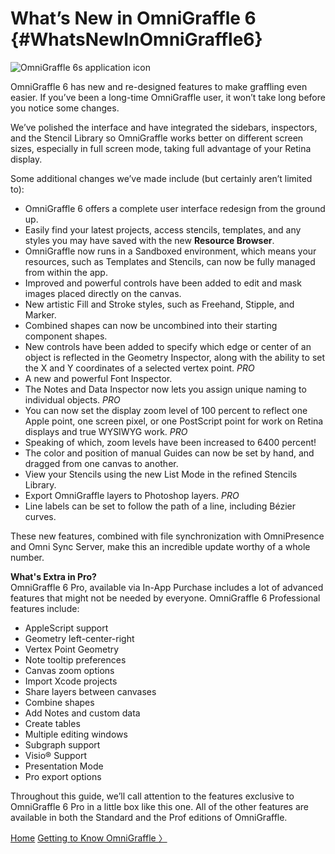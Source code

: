 # What’s New in OmniGraffle 6 {#WhatsNewInOmniGraffle6}

![OmniGraffle 6s application icon](https://github.com/developerworks/omnigraffile-6-manual/blob/master/images/og6_icon.png)

OmniGraffle 6 has new and re-designed features to make graffling even easier. If you’ve been a long-time OmniGraffle user, it won’t take long before you notice some changes.

We’ve polished the interface and have integrated the sidebars, inspectors, and the Stencil Library so OmniGraffle works better on different screen sizes, especially in full screen mode, taking full advantage of your Retina display.

Some additional changes we’ve made include (but certainly aren’t limited to):

-   OmniGraffle 6 offers a complete user interface redesign from the ground up.
-   Easily find your latest projects, access stencils, templates, and any styles you may have saved with the new **Resource Browser**.
-   OmniGraffle now runs in a Sandboxed environment, which means your resources, such as Templates and Stencils, can now be fully managed from within the app.
-   Improved and powerful controls have been added to edit and mask images placed directly on the canvas.
-   New artistic Fill and Stroke styles, such as Freehand, Stipple, and Marker.
-   Combined shapes can now be uncombined into their starting component shapes.
-   New controls have been added to specify which edge or center of an object is reflected in the Geometry Inspector, along with the ability to set the X and Y coordinates of a selected vertex point. *PRO*
-   A new and powerful Font Inspector.
-   The Notes and Data Inspector now lets you assign unique naming to individual objects. *PRO*
-   You can now set the display zoom level of 100 percent to reflect one Apple point, one screen pixel, or one PostScript point for work on Retina displays and true WYSIWYG work. *PRO*
-   Speaking of which, zoom levels have been increased to 6400 percent!
-   The color and position of manual Guides can now be set by hand, and dragged from one canvas to another.
-   View your Stencils using the new List Mode in the refined Stencils Library.
-   Export OmniGraffle layers to Photoshop layers. *PRO*
-   Line labels can be set to follow the path of a line, including Bézier curves.

These new features, combined with file synchronization with OmniPresence and Omni Sync Server, make this an incredible update worthy of a whole number.

**What's Extra in Pro?**\
 OmniGraffle 6 Pro, available via In-App Purchase includes a lot of advanced features that might not be needed by everyone. OmniGraffle 6 Professional features include:

-   AppleScript support
-   Geometry left-center-right
-   Vertex Point Geometry
-   Note tooltip preferences
-   Canvas zoom options
-   Import Xcode projects
-   Share layers between canvases
-   Combine shapes
-   Add Notes and custom data
-   Create tables
-   Multiple editing windows
-   Subgraph support
-   Visio® Support
-   Presentation Mode
-   Pro export options

Throughout this guide, we’ll call attention to the features exclusive to OmniGraffle 6 Pro in a little box like this one. All of the other features are available in both the Standard and the Prof editions of OmniGraffle.

[Home](index.html) [Getting to Know OmniGraffle 〉](index03_gettoknow.html)
